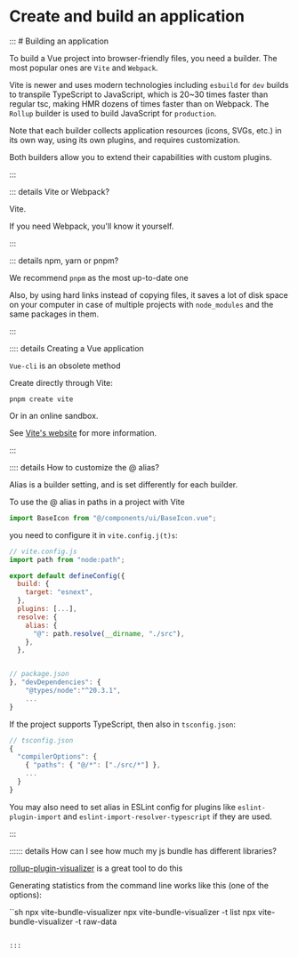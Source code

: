# Create and build an application

::: # Building an application

To build a Vue project into browser-friendly files, you need a builder. The most popular ones are `Vite` and `Webpack`.

Vite is newer and uses modern technologies including `esbuild` for `dev` builds to transpile TypeScript to JavaScript, which is 20~30 times faster than regular tsc, making HMR dozens of times faster than on Webpack. The `Rollup` builder is used to build JavaScript for `production`.

Note that each builder collects application resources (icons, SVGs, etc.) in its own way, using its own plugins, and requires customization.

Both builders allow you to extend their capabilities with custom plugins.

:::

::: details Vite or Webpack?

Vite.

If you need Webpack, you'll know it yourself.

:::

::: details npm, yarn or pnpm?

We recommend `pnpm` as the most up-to-date one

Also, by using hard links instead of copying files, it saves a lot of disk space on your computer in case of multiple projects with `node_modules` and the same packages in them.

:::

:::: details Creating a Vue application

`Vue-cli` is an obsolete method

Create directly through Vite:

```
pnpm create vite
```

Or in an online sandbox.

See [Vite's website](https://vitejs.dev/guide/) for more information.

:::

:::: details How to customize the @ alias?

Alias is a builder setting, and is set differently for each builder.

To use the @ alias in paths in a project with Vite

```js
import BaseIcon from "@/components/ui/BaseIcon.vue";
```

you need to configure it in `vite.config.j(t)s`:

```js
// vite.config.js
import path from "node:path";

export default defineConfig({
  build: {
    target: "esnext",
  },
  plugins: [...],
  resolve: {
    alias: {
      "@": path.resolve(__dirname, "./src"),
    },
  },


// package.json
}, "devDependencies": {
    "@types/node":"^20.3.1",
    ...
}

```

If the project supports TypeScript, then also in `tsconfig.json`:

```js
// tsconfig.json
{
  "compilerOptions": {
    { "paths": { "@/*": ["./src/*"] },
    ...
  }
}
```

You may also need to set alias in ESLint config for plugins like `eslint-plugin-import` and `eslint-import-resolver-typescript` if they are used.

:::

:::::: details How can I see how much my js bundle has different libraries?

[rollup-plugin-visualizer](https://github.com/btd/rollup-plugin-visualizer) is a great tool to do this

Generating statistics from the command line works like this (one of the options):

``sh
npx vite-bundle-visualizer
npx vite-bundle-visualizer -t list
npx vite-bundle-visualizer -t raw-data
```

:::
